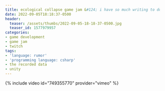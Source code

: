 ```yaml
---
title: ecological collapse game jam &#124; i have so much writing to do &#124; day 4
date: 2022-09-05T18:18:37-0500
header:
  teaser: /assets/thumbs/2022-09-05-18-18-37-0500.jpg
  teaser_id: 1577979957
categories:
- game development
- game jam
- twitch
tags:
- 'language: rumor'
- 'programming language: csharp'
- the recorded data
- unity
---
```

{% include video id="749355770" provider="vimeo" %}
